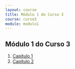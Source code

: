 ```yaml
---
layout: course
title: Módulo 1 do Curso 3
course: curso3
module: modulo1
---
```

## Módulo 1 do Curso 3
1. [Capítulo 1](capitulo1/)
2. [Capítulo 2](capitulo2/)

